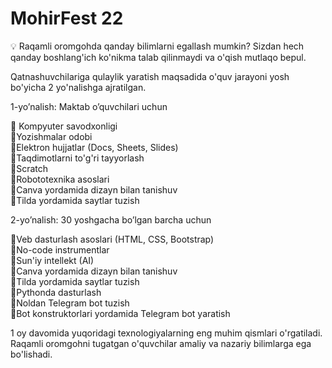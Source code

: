 # MohirFest 22
💡 Raqamli oromgohda qanday bilimlarni egallash mumkin? Sizdan hech qanday boshlang'ich ko'nikma talab qilinmaydi va o'qish mutlaqo bepul.<br>

Qatnashuvchilariga qulaylik yaratish maqsadida o'quv jarayoni yosh bo'yicha 2 yo'nalishga ajratilgan.<br> 

1-yo’nalish: Maktab o’quvchilari uchun<br>

🔹 Kompyuter savodxonligi<br>
🔹Yozishmalar odobi<br>
🔹Elektron hujjatlar (Docs, Sheets, Slides)<br>
🔹Taqdimotlarni to'g'ri tayyorlash<br>
🔹Scratch<br>
🔹Robototexnika asoslari<br>
🔹Canva yordamida dizayn bilan tanishuv<br>
🔹Tilda yordamida saytlar tuzish<br>

2-yo’nalish: 30 yoshgacha bo’lgan barcha uchun<br>

🔸Veb dasturlash asoslari (HTML, CSS, Bootstrap)<br>
🔸No-code instrumentlar<br>
🔸Sun'iy intellekt (AI)<br>
🔸Canva yordamida dizayn bilan tanishuv<br>
🔸Tilda yordamida saytlar tuzish<br>
🔸Pythonda dasturlash<br>
🔸Noldan Telegram bot tuzish<br>
🔸Bot konstruktorlari yordamida Telegram bot yaratish<br>

1 oy davomida yuqoridagi texnologiyalarning eng muhim qismlari o'rgatiladi. Raqamli oromgohni tugatgan o'quvchilar amaliy va nazariy bilimlarga ega bo'lishadi.

